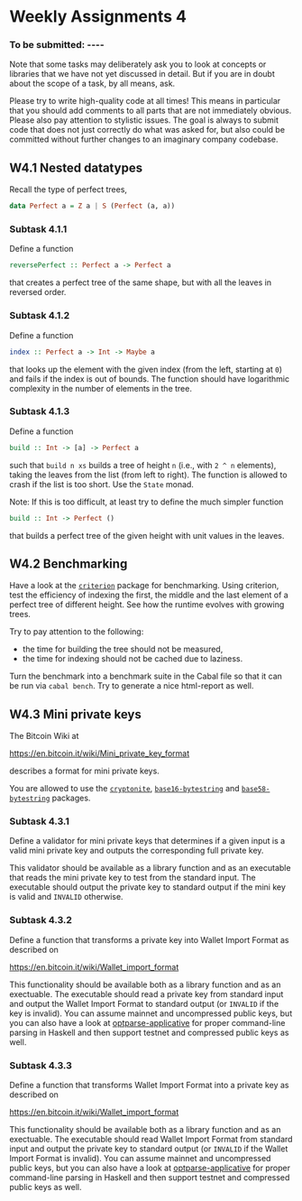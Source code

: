
# Weekly Assignments 4

### To be submitted: ----

Note that some tasks may deliberately ask you to look at concepts or libraries
that we have not yet discussed in detail. But if you are in doubt about the
scope of a task, by all means, ask.

Please try to write high-quality code at all times!
This means in particular that you should add comments to all parts
that are not immediately obvious. Please also pay attention to
stylistic issues. The goal is always to submit code that does not
just correctly do what was asked for, but also could be committed
without further changes to an imaginary company codebase.

## W4.1 Nested datatypes

Recall the type of perfect trees,
```haskell
data Perfect a = Z a | S (Perfect (a, a))
```

### Subtask 4.1.1

Define a function
```haskell
reversePerfect :: Perfect a -> Perfect a
```
that creates a perfect tree of the same shape, but with
all the leaves in reversed order.

### Subtask 4.1.2

Define a function
```haskell
index :: Perfect a -> Int -> Maybe a
```
that looks up the element with the given index (from the left,
starting at `0`) and fails if the index is out of bounds.
The function should have logarithmic complexity in the number
of elements in the tree.

### Subtask 4.1.3

Define a function
```haskell
build :: Int -> [a] -> Perfect a
```
such that `build n xs` builds a tree of height `n` (i.e., with
`2 ^ n` elements), taking the leaves from the list (from left
to right). The function is allowed to crash if the list is too
short. Use the `State` monad.

Note: If this is too difficult, at least try to define the
much simpler function
```haskell
build :: Int -> Perfect ()
```
that builds a perfect tree of the given height with unit values
in the leaves.

## W4.2 Benchmarking

Have a look at the [`criterion`](https://hackage.haskell.org/package/criterion)
package for benchmarking.
Using criterion, test the efficiency of indexing the first,
the middle and the last element of a perfect tree of different
height. See how the runtime evolves with growing trees.

Try to pay attention to the following:

- the time for building the tree should not be measured,
- the time for indexing should not be cached due to laziness.

Turn the benchmark into a benchmark suite in the Cabal file
so that it can be run via `cabal bench`.
Try to generate a nice html-report as well.

## W4.3 Mini private keys

The Bitcoin Wiki at

  https://en.bitcoin.it/wiki/Mini_private_key_format

describes a format for mini private keys.

You are allowed to use the
[`cryptonite`](https://hackage.haskell.org/package/cryptonite),
[`base16-bytestring`](https://hackage.haskell.org/package/base16-bytestring) and
[`base58-bytestring`](https://hackage.haskell.org/package/base58-bytestring) packages.

### Subtask 4.3.1

Define a validator for mini private keys that determines
if a given input is a valid mini private key and outputs
the corresponding full private key.

This validator should be available as a library function
and as an executable that reads the
mini private key to test from the standard input.
The executable should output the private key to standard output
if the mini key is valid and `INVALID` otherwise.

### Subtask 4.3.2

Define a function that transforms a private key into
Wallet Import Format as described on

  https://en.bitcoin.it/wiki/Wallet_import_format

This functionality
should be available both as a library function and as an
exectuable.
The executable should read a private key from standard input
and output the Wallet Import Format to standard output
(or `INVALID` if the key is invalid).
You can assume mainnet and uncompressed public keys,
but you can also have a look at
[optparse-applicative](https://hackage.haskell.org/package/optparse-applicative)
for proper command-line parsing in Haskell and then
support testnet and compressed public keys as well.

### Subtask 4.3.3

Define a function that transforms Wallet Import Format into a private key as described on

  https://en.bitcoin.it/wiki/Wallet_import_format

This functionality
should be available both as a library function and as an
exectuable.
The executable should read Wallet Import Format from standard input
and output the private key to standard output
(or `INVALID` if the Wallet Import Format is invalid).
You can assume mainnet and uncompressed public keys,
but you can also have a look at
[optparse-applicative](https://hackage.haskell.org/package/optparse-applicative)
for proper command-line parsing in Haskell and then
support testnet and compressed public keys as well.
